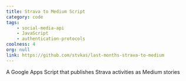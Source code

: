 ```yaml
---
title: Strava to Medium Script
category: code
tags:
    - social-media-api
    - JavaScript
    - authentication-protocols
coolness: 4
org: null
link: https://github.com/stvkas/last-months-strava-to-medium
---
```


A Google Apps Script that publishes Strava activities as Medium stories